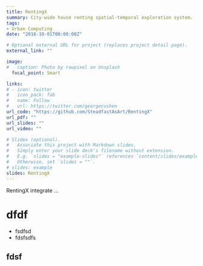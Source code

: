 ```yaml
---
title: RentingX
summary: City-wide house renting spatial-temporal exploration system.
tags:
- Urban Computing
date: "2018-10-01T00:00:00Z"

# Optional external URL for project (replaces project detail page).
external_link: ""

image:
#   caption: Photo by rawpixel on Unsplash
  focal_point: Smart

links:
# - icon: twitter
#   icon_pack: fab
#   name: Follow
#   url: https://twitter.com/georgecushen
url_code: "https://github.com/SteadfastAsArt/RentingX"
url_pdf: ""
url_slides: ""
url_video: ""

# Slides (optional).
#   Associate this project with Markdown slides.
#   Simply enter your slide deck's filename without extension.
#   E.g. `slides = "example-slides"` references `content/slides/example-slides.md`.
#   Otherwise, set `slides = ""`.
# slides: example
slides: RentingX
---
```


RentingX integrate ...
# dfdf
+ fsdfsd
+ fdsfsdfs
## fdsf